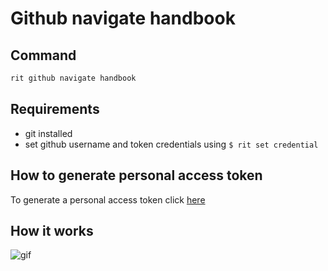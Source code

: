# Github navigate handbook

## Command

```bash
rit github navigate handbook
```

## Requirements

- git installed
- set github username and token credentials using `$ rit set credential`

## How to generate personal access token

To generate a personal access token click [here](https://github.com/settings/tokens)

## How it works

![gif](https://media.giphy.com/media/U5bfisA8omNg52kEG1/giphy.gif)
